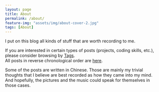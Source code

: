 ```yaml
---
layout: page
title: About
permalink: /about/
feature-img: "assets/img/about-cover-2.jpg"
tags: [About]
---
```


I put on this blog all kinds of stuff that are worth recording to me.<br/>

If you are interested in certain types of posts (projects, coding skills, etc.), please consider browsing by [Tags](https://zhang-haipeng.github.io/tags/).<br/>
All posts in reverse chronological order are [here](https://zhang-haipeng.github.io). <br/>

Some of the posts are written in Chinese. Those are mainly my trivial thoughts that I believe are best recorded as how they came into my mind. And hopefully, the pictures and the music could speak for themselves in those cases. 